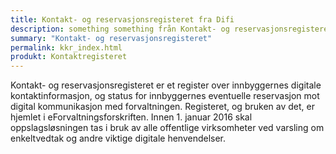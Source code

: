 ```yaml
---
title: Kontakt- og reservasjonsregisteret fra Difi
description: something something från Kontakt- og reservasjonsregisteret
summary: "Kontakt- og reservasjonsregisteret"
permalink: kkr_index.html
produkt: Kontaktregisteret
---
```

Kontakt- og reservasjonsregisteret er et register over innbyggernes digitale kontaktinformasjon, og status for innbyggernes eventuelle reservasjon mot digital kommunikasjon med forvaltningen. Registeret, og bruken av det, er hjemlet i eForvaltningsforskriften. Innen 1. januar 2016 skal oppslagsløsningen tas i bruk av alle offentlige virksomheter ved varsling om enkeltvedtak og andre viktige digitale henvendelser.

